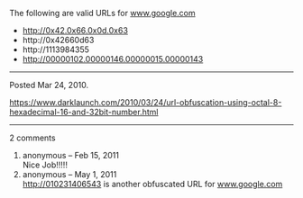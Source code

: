 The following are valid URLs for www.google.com

* http://0x42.0x66.0x0d.0x63
* http://0x42660d63
* http://1113984355
* http://00000102.00000146.00000015.00000143

---

Posted Mar 24, 2010.

https://www.darklaunch.com/2010/03/24/url-obfuscation-using-octal-8-hexadecimal-16-and-32bit-number.html

---

2 comments

<ol>
    <li>
        <div>
            anonymous &ndash; Feb 15, 2011
            <div>
Nice Job!!!!!
            </div>
        </div>
    </li>
    <li>
        <div>
            anonymous &ndash; May 1, 2011
            <div>
<a href="http://010231406543">http://010231406543</a> is another obfuscated URL for <a href="www.google.com">www.google.com</a>
            </div>
        </div>
    </li>
</ol>
